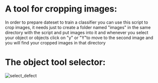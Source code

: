 # A tool for cropping images:
  In order to prepare dateset to train a classifier you can use this script to crop images, it needs just to create a folder named "images" in the same directory with the script and put images into it and whenever you select your object or objects click on "y" or "Y"to move to the second image and you will find your cropped images in that directory  
# The object tool selector: 
![select_defect](https://user-images.githubusercontent.com/47951668/88369997-1e40d380-cd89-11ea-9f6e-4d781f2082ec.png)
